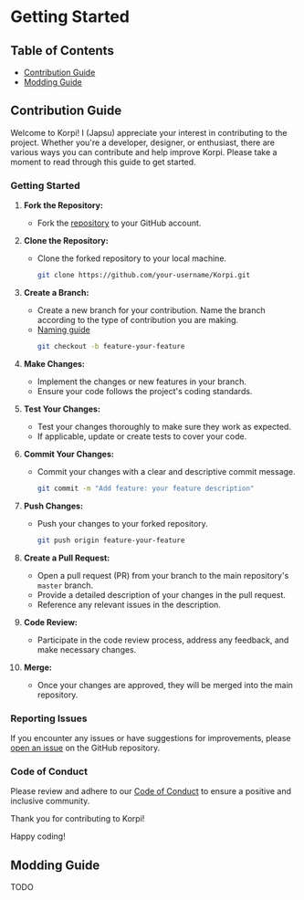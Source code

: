﻿# Getting Started

## Table of Contents

- [Contribution Guide](#contribution-guide)
- [Modding Guide](#modding-guide)

## Contribution Guide

Welcome to Korpi! I (Japsu) appreciate your interest in contributing to the project. Whether you're a developer, designer, or enthusiast, there are various ways you can contribute and help improve Korpi. Please take a moment to read through this guide to get started.

### Getting Started

1. **Fork the Repository:**
    - Fork the [repository](https://github.com/japsuu/Korpi) to your GitHub account.

2. **Clone the Repository:**
    - Clone the forked repository to your local machine.
      ```bash
      git clone https://github.com/your-username/Korpi.git
      ```

3. **Create a Branch:**
    - Create a new branch for your contribution. Name the branch according to the type of contribution you are making.
    - [Naming guide](https://dev.to/varbsan/a-simplified-convention-for-naming-branches-and-commits-in-git-il4)
      ```bash
      git checkout -b feature-your-feature
      ```

4. **Make Changes:**
    - Implement the changes or new features in your branch.
    - Ensure your code follows the project's coding standards.

5. **Test Your Changes:**
    - Test your changes thoroughly to make sure they work as expected.
    - If applicable, update or create tests to cover your code.

6. **Commit Your Changes:**
    - Commit your changes with a clear and descriptive commit message.
      ```bash
      git commit -m "Add feature: your feature description"
      ```

7. **Push Changes:**
    - Push your changes to your forked repository.
      ```bash
      git push origin feature-your-feature
      ```

8. **Create a Pull Request:**
    - Open a pull request (PR) from your branch to the main repository's `master` branch.
    - Provide a detailed description of your changes in the pull request.
    - Reference any relevant issues in the description.

9. **Code Review:**
    - Participate in the code review process, address any feedback, and make necessary changes.

10. **Merge:**
    - Once your changes are approved, they will be merged into the main repository.

### Reporting Issues

If you encounter any issues or have suggestions for improvements, please [open an issue](https://github.com/japsuu/Korpi/issues/new/choose) on the GitHub repository.

### Code of Conduct

Please review and adhere to our [Code of Conduct](CODE_OF_CONDUCT.md) to ensure a positive and inclusive community.

Thank you for contributing to Korpi!

Happy coding!

## Modding Guide

TODO